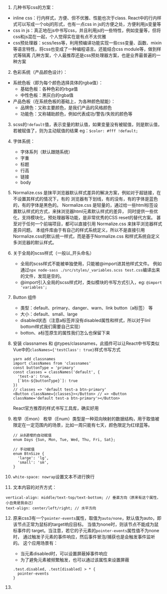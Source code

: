 1. 几种书写css的方案：
  * inline css：行内样式，方便、但不优雅、性能也次于class. React中的行内样式可以写成一个obj的形式，也有一点css in js的方便之处，方便利用js变量等
  * css in js：真正地在js中书写css，并且利用js的一些特性，例如变量等，但将css和js混在一起，个人觉得实在是有点不太优雅
  * css预处理器：scss/less等，利用预编译功能实现一些css变量、函数、mixin等语言特性，将css也变成了一种编程语言。还能结合css module等，做到样式等隔离
  几种方案，个人最推荐还是css预处理器方案，也是业界最普遍的一种方案

2. 色彩系统（产品颜色设计）：
  * 系统色板（即为每个颜色选择具体的rgba值）：
    - 基础色板：各种色彩的rbga值
    - 中性色板：黑灰白的rgba值
  * 产品色板（在系统色板的基础上，为各种颜色赋能）：
    - 品牌色：又称主要颜色，是我们产品的风格颜色
    - 功能色：又称辅助颜色，例如代表成功/警告/失败的颜色等
  
3. scss的`!default`值，表示变量的默认值，如果变量没有被赋值，则是默认值，若被赋值了，则为主动赋值的结果
eg：`$color: #fff !default;`

4. 字体系统：
   * 字体系列（默认跟随系统）
   * 字重
   * 标题
   * 行高
   * 链接
   * body

5. Normalize.css 是抹平浏览器默认样式差异的解决方案，例如对于超链接，在不设置其样式的情况下，有的
   浏览器有下划线，有的没有，有的字体是蓝色的，有的字体是黑色的。
   Normalize.css 是轻量的，通过给一些html标签设置默认样式的方式，来抹浏览器html元素默认样式的差异，
   同时提供一些优化，支持模块化，预处理器等功能，是非常优秀的CSS reset的替代方案。
   甚至对于任何一个前端项目，都可以直接引用 Normalize.css 来抹平浏览器样式差异问题。
   本组件库由于有自己的样式系统定义，所以不是直接引用Normalize.css的默认统一样式，而是基于Normalize.css
   和样式系统自定义多浏览器的默认样式。

6. 关于全局的scss样式（一般以_开头命名）
   * 全局的scss样式不能被单独使用，只能被@import进其他样式文件。
     例如通过`npx node-sass ./src/styles/_variables.scss test.css`编译出来的文件，发现是空的。
   * @import引入全局的scss样式时，类似模块的书写方式引入，eg: `@import 'variables';`

7. Button 组件
   * 类型：default、primary、danger、warn、link button（a标签） 等
   * 大小：default、small、large
   * disabled状态（注意a标签并没有disabled属性和样式，所以对于linl bottom样式我们需要自己实现）
   * botton、a标签原生的属性我们怎么也保留下来
  
8. 安装 classnames 和 @types/classnames，此插件可以让React中书写类似Vue中的`clasNames={'testClass': true}`样式书写方式
   ```
   yarn add classnames
   import classNames from 'classnames'
   const buttonType = 'primary'
   const classes = classNames('default', {
     'test-a': true,
     [`btn-${buttonType}`]: true
   })
   // classes => 'default test-a btn-primary'
   <Button className={classes}></Button> // => <Button className='default test-a btn-primary'></Button>
   ```
   React官方推荐的样式书写工具库，确实好用

9. 枚举（Emon）
   枚举（Enum）类型是一种双向映射的数据结构，用于取值被限定在一定范围内的场景，比如一周只能有七天，颜色限定为红绿蓝等。
   ```
   // 从0递增的自动赋值
   enum Days {Sun, Mon, Tue, Wed, Thu, Fri, Sat};

   // 手动赋值
   enum BtnSize {
     'large': 'lg',
     'small': 'sm',
   }
   ```

10. `white-space: nowrap`设置文本不进行换行

11. 文本内容的对齐方式：
   ```
   vertical-align: middle/text-top/text-bottom; // 垂直方向（原来有这个属性，小丑竟是我自己）
   text-align: center/left/right; // 水平方向
   ```

12. 原来css3有一个`pointer-events`属性，取值为`auto/none`，默认值为auto，即该节点正常为鼠标的target响应目标。
    当值为none时，则该节点不能成为鼠标事件的     target。当注意，若它的子元素的`pointer-events`属性值不为none时，
    通过触发子元素的事件响应，然后事件冒泡/捕获也是会触发事件监听的。
    这个应用场景有：
    * 当元素disabled时，可以设置屏蔽掉事件响应
    * 为了避免元素被频繁触发，也可以通过该属性来设置屏蔽
    ```
    .test.disabled, .test[disabled] > * {
      pointer-events 
    }
    ```

13. 
